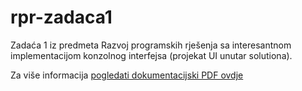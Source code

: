 # rpr-zadaca1

Zadaća 1 iz predmeta Razvoj programskih rješenja sa interesantnom implementacijom konzolnog interfejsa (projekat UI unutar solutiona).

Za više informacija [pogledati dokumentacijski PDF ovdje](https://github.com/liliumdev/rpr-zadaca1/blob/master/Dokumentacija.pdf)
